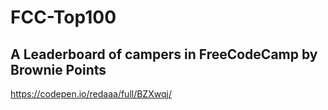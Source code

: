 # FCC-Top100

## A Leaderboard of campers in FreeCodeCamp by Brownie Points

https://codepen.io/redaaa/full/BZXwqj/


